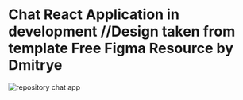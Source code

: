 ﻿# Chat React Application in development //Design taken from template Free Figma Resource by Dmitrye

<img src="https://i.imgur.com/0hig9WU.gif" alt="repository chat app"/>
